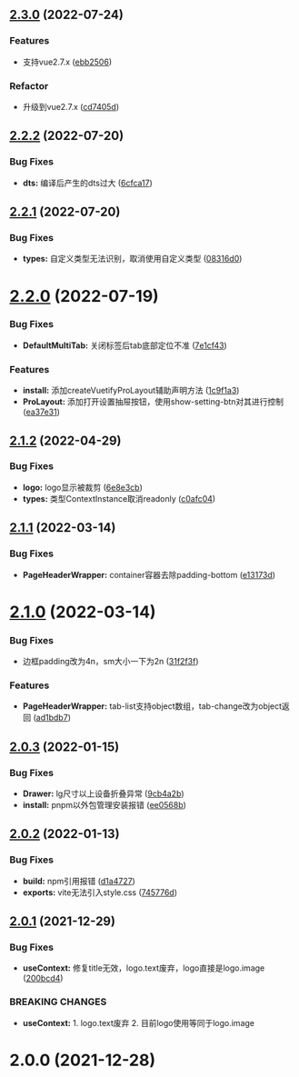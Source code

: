 ## [2.3.0](https://github.com/yikoyu/vuetify-pro-layout/compare/v2.2.2...v2.3.0) (2022-07-24)


### Features

* 支持vue2.7.x ([ebb2506](https://github.com/yikoyu/vuetify-pro-layout/commit/ebb250630676884d305efe4966d27cb8e4f5027e))


### Refactor

* 升级到vue2.7.x ([cd7405d](https://github.com/yikoyu/vuetify-pro-layout/commit/cd7405dd25427e3202a472b3fee2c2e6380ed2f2))

## [2.2.2](https://github.com/yikoyu/vuetify-pro-layout/compare/v2.2.1...v2.2.2) (2022-07-20)


### Bug Fixes

* **dts:** 编译后产生的dts过大 ([6cfca17](https://github.com/yikoyu/vuetify-pro-layout/commit/6cfca17346c9ba13c4041a8de816343fb38f73ba))

## [2.2.1](https://github.com/yikoyu/vuetify-pro-layout/compare/v2.2.0...v2.2.1) (2022-07-20)


### Bug Fixes

* **types:** 自定义类型无法识别，取消使用自定义类型 ([08316d0](https://github.com/yikoyu/vuetify-pro-layout/commit/08316d0831243cde904134b8a4aad8e0a4f6d33e))

# [2.2.0](https://github.com/yikoyu/vuetify-pro-layout/compare/v2.1.2...v2.2.0) (2022-07-19)


### Bug Fixes

* **DefaultMultiTab:** 关闭标签后tab底部定位不准 ([7e1cf43](https://github.com/yikoyu/vuetify-pro-layout/commit/7e1cf4372de8f397cd7a152ea39a56edd419cb51))


### Features

* **install:** 添加createVuetifyProLayout辅助声明方法 ([1c9f1a3](https://github.com/yikoyu/vuetify-pro-layout/commit/1c9f1a39487a335a22f0f48851e90fba1d218129))
* **ProLayout:** 添加打开设置抽屉按钮，使用show-setting-btn对其进行控制 ([ea37e31](https://github.com/yikoyu/vuetify-pro-layout/commit/ea37e31d52f313b34b906e3bafa33a3d50e71578))

## [2.1.2](https://github.com/yikoyu/vuetify-pro-layout/compare/v2.1.1...v2.1.2) (2022-04-29)


### Bug Fixes

* **logo:** logo显示被裁剪 ([6e8e3cb](https://github.com/yikoyu/vuetify-pro-layout/commit/6e8e3cb33c76bf2ed9177819f3eb9868c89c0a37))
* **types:** 类型ContextInstance取消readonly ([c0afc04](https://github.com/yikoyu/vuetify-pro-layout/commit/c0afc04f115dc08e49afbc6440c278af628b782e))



## [2.1.1](https://github.com/yikoyu/vuetify-pro-layout/compare/v2.1.0...v2.1.1) (2022-03-14)


### Bug Fixes

* **PageHeaderWrapper:** container容器去除padding-bottom ([e13173d](https://github.com/yikoyu/vuetify-pro-layout/commit/e13173dace080d784da3b79000fc9ed1abde1878))



# [2.1.0](https://github.com/yikoyu/vuetify-pro-layout/compare/v2.0.3...v2.1.0) (2022-03-14)


### Bug Fixes

* 边框padding改为4n，sm大小一下为2n ([31f2f3f](https://github.com/yikoyu/vuetify-pro-layout/commit/31f2f3f48ba16f3c8dd35f5ae740bc8416ed1ab8))


### Features

* **PageHeaderWrapper:** tab-list支持object数组，tab-change改为object返回 ([ad1bdb7](https://github.com/yikoyu/vuetify-pro-layout/commit/ad1bdb71e23d747ef9a705381942b7a61f2b118f))



## [2.0.3](https://github.com/yikoyu/vuetify-pro-layout/compare/v2.0.2...v2.0.3) (2022-01-15)


### Bug Fixes

* **Drawer:** lg尺寸以上设备折叠异常 ([9cb4a2b](https://github.com/yikoyu/vuetify-pro-layout/commit/9cb4a2bce1c53c397f165faf31274185f35c83db))
* **install:** pnpm以外包管理安装报错 ([ee0568b](https://github.com/yikoyu/vuetify-pro-layout/commit/ee0568bce52de3fe341dc16a19af0808f054ec53))



## [2.0.2](https://github.com/yikoyu/vuetify-pro-layout/compare/v2.0.1...v2.0.2) (2022-01-13)


### Bug Fixes

* **build:** npm引用报错 ([d1a4727](https://github.com/yikoyu/vuetify-pro-layout/commit/d1a472718b3afd59f7cc7d11631fb2ccaed02e14))
* **exports:** vite无法引入style.css ([745776d](https://github.com/yikoyu/vuetify-pro-layout/commit/745776d83ee08f58e27e69d037958e430b002598))



## [2.0.1](https://github.com/yikoyu/vuetify-pro-layout/compare/v2.0.0...v2.0.1) (2021-12-29)


### Bug Fixes

* **useContext:** 修复title无效，logo.text废弃，logo直接是logo.image ([200bcd4](https://github.com/yikoyu/vuetify-pro-layout/commit/200bcd4fa0c2b9cc7b69d6135c08700a487cc8cf))


### BREAKING CHANGES

* **useContext:** 1. logo.text废弃 2. 目前logo使用等同于logo.image



# 2.0.0 (2021-12-28)
